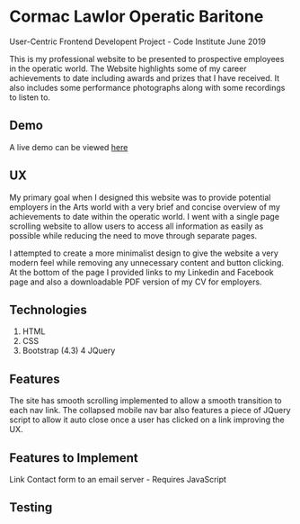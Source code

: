 # **Cormac Lawlor Operatic Baritone**

User-Centric Frontend Developent Project - Code Institute June 2019

This is my professional website to be presented to prospective employees in the operatic world. The Website highlights some of my career achievements to date including awards and prizes that I have received. It also includes some performance photographs along with some recordings to listen to.

## Demo

A live demo can be viewed [here](https://armedcor.github.io/frontend-round2/)

## UX

My primary goal when I designed this website was to provide potential employers in the Arts world with a very brief and concise overview of my achievements to date within the operatic world.  I went with a single page scrolling website to allow users to access all information as easily as possible while reducing the need to move through separate pages.

I attempted to create a more minimalist design to give the website a very modern feel while removing any unnecessary content and button clicking. At the bottom of the page I provided links to my Linkedin and Facebook page and also a downloadable PDF version of my CV for employers.

## Technologies

1. HTML
2. CSS
3. Bootstrap (4.3)
4 JQuery

## Features

The site has smooth scrolling implemented to allow a smooth transition to each nav link. The collapsed mobile nav bar also features a piece of JQuery script to allow it auto close once a user has clicked on a link improving the UX.

## Features to Implement

Link Contact form to an email server - Requires JavaScript

## Testing


